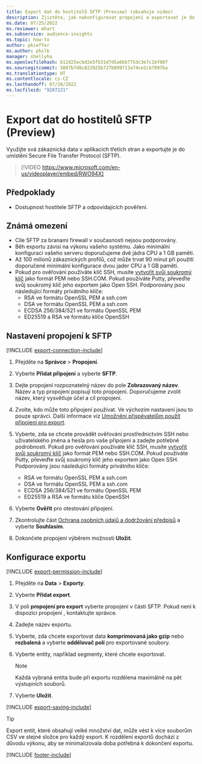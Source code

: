 ```yaml
---
title: Export dat do hostitelů SFTP (Preview) (obsahuje video)
description: Zjistěte, jak nakonfigurovat propojení a exportovat je do umístění SFTP.
ms.date: 07/25/2022
ms.reviewer: mhart
ms.subservice: audience-insights
ms.topic: how-to
author: pkieffer
ms.author: philk
manager: shellyha
ms.openlocfilehash: b12d25ecbd2e5fb31d7d5a6bb775dc3e7c1bf007
ms.sourcegitcommit: 5807b7d8c822925b727b099713a74ce2cb7897ba
ms.translationtype: HT
ms.contentlocale: cs-CZ
ms.lasthandoff: 07/28/2022
ms.locfileid: "9207221"
---
```

# <a name="export-data-to-sftp-hosts-preview"></a>Export dat do hostitelů SFTP (Preview)

Využijte svá zákaznická data v aplikacích třetích stran a exportujte je do umístění Secure File Transfer Protocol (SFTP).

> [!VIDEO https://www.microsoft.com/en-us/videoplayer/embed/RWO94X]

## <a name="prerequisites"></a>Předpoklady

- Dostupnost hostitele SFTP a odpovídajících pověření.

## <a name="known-limitations"></a>Známá omezení

- Cíle SFTP za branami firewall v současnosti nejsou podporovány.
- Běh exportu závisí na výkonu vašeho systému. Jako minimální konfiguraci vašeho serveru doporučujeme dvě jádra CPU a 1 GB paměti.
- Až 100 milionů zákaznických profilů, což může trvat 90 minut při použití doporučené minimální konfigurace dvou jader CPU a 1 GB paměti.
- Pokud pro ověřování používáte klíč SSH, musíte [vytvořit svůj soukromý klíč](/azure/virtual-machines/linux/create-ssh-keys-detailed#basic-example) jako formát PEM nebo SSH.COM. Pokud používáte Putty, převeďte svůj soukromý klíč jeho exportem jako Open SSH. Podporovány jsou následující formáty privátního klíče:
  - RSA ve formátu OpenSSL PEM a ssh.com
  - DSA ve formátu OpenSSL PEM a ssh.com
  - ECDSA 256/384/521 ve formátu OpenSSL PEM
  - ED25519 a RSA ve formátu klíče OpenSSH

## <a name="set-up-connection-to-sftp"></a>Nastavení propojení k SFTP

[!INCLUDE [export-connection-include](includes/export-connection-admn.md)]

1. Přejděte na **Správce** > **Propojení**.

1. Vyberte **Přidat připojení** a vyberte **SFTP**.

1. Dejte propojení rozpoznatelný název do pole **Zobrazovaný název**. Název a typ propojení popisují toto propojení. Doporučujeme zvolit název, který vysvětluje účel a cíl propojení.

1. Zvolte, kdo může toto připojení používat. Ve výchozím nastavení jsou to pouze správci. Další informace viz [Umožnění přispěvatelům použít připojení pro export](connections.md#allow-contributors-to-use-a-connection-for-exports).

1. Vyberte, zda se chcete provádět ověřování prostřednictvím SSH nebo uživatelského jména a hesla pro vaše připojení a zadejte potřebné podrobnosti. Pokud pro ověřování používáte klíč SSH, musíte [vytvořit svůj soukromý klíč](/azure/virtual-machines/linux/create-ssh-keys-detailed#basic-example) jako formát PEM nebo SSH.COM. Pokud používáte Putty, převeďte svůj soukromý klíč jeho exportem jako Open SSH. Podporovány jsou následující formáty privátního klíče:
   - RSA ve formátu OpenSSL PEM a ssh.com
   - DSA ve formátu OpenSSL PEM a ssh.com
   - ECDSA 256/384/521 ve formátu OpenSSL PEM
   - ED25519 a RSA ve formátu klíče OpenSSH

1. Vyberte **Ověřit** pro otestování připojení.

1. Zkontrolujte část [Ochrana osobních údajů a dodržování předpisů](connections.md#data-privacy-and-compliance) a vyberte **Souhlasím**.

1. Dokončete propojení výběrem možnosti **Uložit**.

## <a name="configure-an-export"></a>Konfigurace exportu

[!INCLUDE [export-permission-include](includes/export-permission.md)]

1. Přejděte na **Data** > **Exporty**.

1. Vyberte **Přidat export**.

1. V poli **propojení pro export** vyberte propojení v části SFTP. Pokud není k dispozici propojení , kontaktujte správce.

1. Zadejte název exportu.

1. Vyberte, zda chcete exportovat data **komprimovaná jako gzip** nebo **rozbalená** a vyberte **oddělovač polí** pro exportované soubory.

1. Vyberte entity, například segmenty, které chcete exportovat.

   > [!NOTE]
   > Každá vybraná entita bude při exportu rozdělena maximálně na pět výstupních souborů.

1. Vyberte **Uložit**.

[!INCLUDE [export-saving-include](includes/export-saving.md)]

> [!TIP]
> Export entit, které obsahují velké množství dat, může vést k více souborům CSV ve stejné složce pro každý export. K rozdělení exportů dochází z důvodu výkonu, aby se minimalizovala doba potřebná k dokončení exportu.

[!INCLUDE [footer-include](includes/footer-banner.md)]
